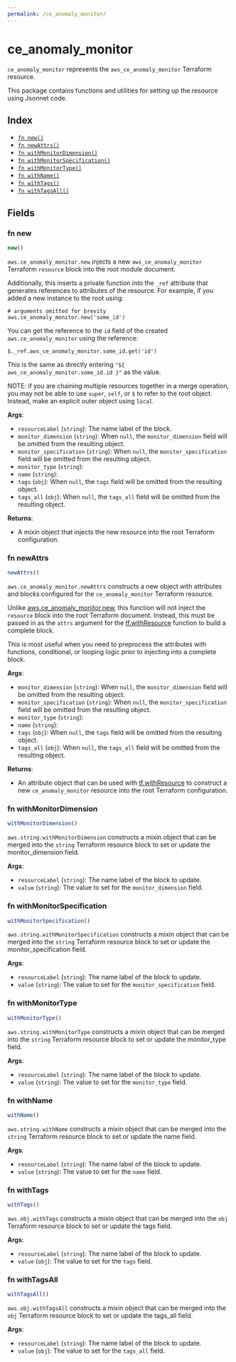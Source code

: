 ```yaml
---
permalink: /ce_anomaly_monitor/
---
```


# ce_anomaly_monitor

`ce_anomaly_monitor` represents the `aws_ce_anomaly_monitor` Terraform resource.



This package contains functions and utilities for setting up the resource using Jsonnet code.


## Index

* [`fn new()`](#fn-new)
* [`fn newAttrs()`](#fn-newattrs)
* [`fn withMonitorDimension()`](#fn-withmonitordimension)
* [`fn withMonitorSpecification()`](#fn-withmonitorspecification)
* [`fn withMonitorType()`](#fn-withmonitortype)
* [`fn withName()`](#fn-withname)
* [`fn withTags()`](#fn-withtags)
* [`fn withTagsAll()`](#fn-withtagsall)

## Fields

### fn new

```ts
new()
```


`aws.ce_anomaly_monitor.new` injects a new `aws_ce_anomaly_monitor` Terraform `resource`
block into the root module document.

Additionally, this inserts a private function into the `_ref` attribute that generates references to attributes of the
resource. For example, if you added a new instance to the root using:

    # arguments omitted for brevity
    aws.ce_anomaly_monitor.new('some_id')

You can get the reference to the `id` field of the created `aws.ce_anomaly_monitor` using the reference:

    $._ref.aws_ce_anomaly_monitor.some_id.get('id')

This is the same as directly entering `"${ aws_ce_anomaly_monitor.some_id.id }"` as the value.

NOTE: if you are chaining multiple resources together in a merge operation, you may not be able to use `super`, `self`,
or `$` to refer to the root object. Instead, make an explicit outer object using `local`.

**Args**:
  - `resourceLabel` (`string`): The name label of the block.
  - `monitor_dimension` (`string`):  When `null`, the `monitor_dimension` field will be omitted from the resulting object.
  - `monitor_specification` (`string`):  When `null`, the `monitor_specification` field will be omitted from the resulting object.
  - `monitor_type` (`string`): 
  - `name` (`string`): 
  - `tags` (`obj`):  When `null`, the `tags` field will be omitted from the resulting object.
  - `tags_all` (`obj`):  When `null`, the `tags_all` field will be omitted from the resulting object.

**Returns**:
- A mixin object that injects the new resource into the root Terraform configuration.


### fn newAttrs

```ts
newAttrs()
```


`aws.ce_anomaly_monitor.newAttrs` constructs a new object with attributes and blocks configured for the `ce_anomaly_monitor`
Terraform resource.

Unlike [aws.ce_anomaly_monitor.new](#fn-new), this function will not inject the `resource`
block into the root Terraform document. Instead, this must be passed in as the `attrs` argument for the
[tf.withResource](https://github.com/tf-libsonnet/core/tree/main/docs#fn-withresource) function to build a complete block.

This is most useful when you need to preprocess the attributes with functions, conditional, or looping logic prior to
injecting into a complete block.

**Args**:
  - `monitor_dimension` (`string`):  When `null`, the `monitor_dimension` field will be omitted from the resulting object.
  - `monitor_specification` (`string`):  When `null`, the `monitor_specification` field will be omitted from the resulting object.
  - `monitor_type` (`string`): 
  - `name` (`string`): 
  - `tags` (`obj`):  When `null`, the `tags` field will be omitted from the resulting object.
  - `tags_all` (`obj`):  When `null`, the `tags_all` field will be omitted from the resulting object.

**Returns**:
  - An attribute object that can be used with [tf.withResource](https://github.com/tf-libsonnet/core/tree/main/docs#fn-withresource) to construct a new `ce_anomaly_monitor` resource into the root Terraform configuration.


### fn withMonitorDimension

```ts
withMonitorDimension()
```

`aws.string.withMonitorDimension` constructs a mixin object that can be merged into the `string`
Terraform resource block to set or update the monitor_dimension field.



**Args**:
  - `resourceLabel` (`string`): The name label of the block to update.
  - `value` (`string`): The value to set for the `monitor_dimension` field.


### fn withMonitorSpecification

```ts
withMonitorSpecification()
```

`aws.string.withMonitorSpecification` constructs a mixin object that can be merged into the `string`
Terraform resource block to set or update the monitor_specification field.



**Args**:
  - `resourceLabel` (`string`): The name label of the block to update.
  - `value` (`string`): The value to set for the `monitor_specification` field.


### fn withMonitorType

```ts
withMonitorType()
```

`aws.string.withMonitorType` constructs a mixin object that can be merged into the `string`
Terraform resource block to set or update the monitor_type field.



**Args**:
  - `resourceLabel` (`string`): The name label of the block to update.
  - `value` (`string`): The value to set for the `monitor_type` field.


### fn withName

```ts
withName()
```

`aws.string.withName` constructs a mixin object that can be merged into the `string`
Terraform resource block to set or update the name field.



**Args**:
  - `resourceLabel` (`string`): The name label of the block to update.
  - `value` (`string`): The value to set for the `name` field.


### fn withTags

```ts
withTags()
```

`aws.obj.withTags` constructs a mixin object that can be merged into the `obj`
Terraform resource block to set or update the tags field.



**Args**:
  - `resourceLabel` (`string`): The name label of the block to update.
  - `value` (`obj`): The value to set for the `tags` field.


### fn withTagsAll

```ts
withTagsAll()
```

`aws.obj.withTagsAll` constructs a mixin object that can be merged into the `obj`
Terraform resource block to set or update the tags_all field.



**Args**:
  - `resourceLabel` (`string`): The name label of the block to update.
  - `value` (`obj`): The value to set for the `tags_all` field.
